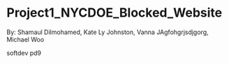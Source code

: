 # Project1_NYCDOE_Blocked_Website

By: Shamaul Dilmohamed, Kate Ly Johnston, Vanna JAgfohgrjsdjgorg, Michael Woo

softdev pd9
